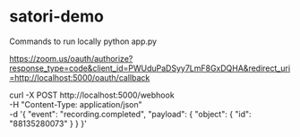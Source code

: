 # satori-demo


Commands to run locally 
python app.py

https://zoom.us/oauth/authorize?response_type=code&client_id=PWUduPaDSyy7LmF8GxDQHA&redirect_uri=http://localhost:5000/oauth/callback

curl -X POST http://localhost:5000/webhook \
-H "Content-Type: application/json" \
-d '{
  "event": "recording.completed",
  "payload": {
    "object": {
      "id": "88135280073"
    }
  }
}'

